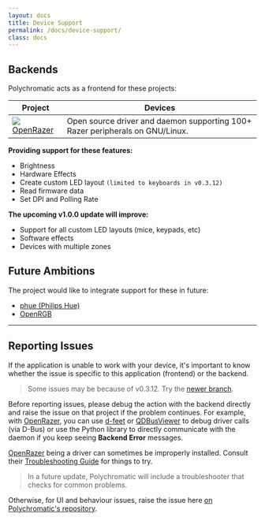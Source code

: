 ```yaml
---
layout: docs
title: Device Support
permalink: /docs/device-support/
class: docs
---
```


## Backends

Polychromatic acts as a frontend for these projects:

| Project         | Devices    |
| --------------- | ---------- |
| ![](/assets/img/openrazer.svg) [OpenRazer] | Open source driver and daemon supporting 100+ Razer peripherals on GNU/Linux.


**Providing support for these features:**

* Brightness
* Hardware Effects
* Create custom LED layout `(limited to keyboards in v0.3.12)`
* Read firmware data
* Set DPI and Polling Rate

**The upcoming v1.0.0 update will improve:**

* Support for all custom LED layouts (mice, keypads, etc)
* Software effects
* Devices with multiple zones


## Future Ambitions

The project would like to integrate support for these in future:

* [phue (Philips Hue)](https://github.com/polychromatic/polychromatic/issues/296)
* [OpenRGB](https://gitlab.com/CalcProgrammer1/OpenRGB)

---

## Reporting Issues

If the application is unable to work with your device, it's important to know
whether the issue is specific to this application (frontend) or the backend.

> Some issues may be because of v0.3.12. Try the [newer branch](https://github.com/polychromatic/polychromatic/branches).

Before reporting issues, please debug the action with the backend directly and
raise the issue on that project if the problem continues. For example, with [OpenRazer],
you can use [d-feet] or [QDBusViewer] to debug driver calls (via D-Bus) or use the Python
library to directly communicate with the daemon if you keep seeing **Backend Error**
messages.

[OpenRazer] being a driver can sometimes be improperly installed. Consult their
[Troubleshooting Guide](https://github.com/openrazer/openrazer/wiki/Troubleshooting) for things to try.

> In a future update, Polychromatic will include a troubleshooter that checks for common problems.

Otherwise, for UI and behaviour issues, raise the issue here
[on Polychromatic's repository](https://github.com/polychromatic/polychromatic/issues).



[OpenRazer]: https://openrazer.github.io
[d-feet]: https://wiki.gnome.org/Apps/DFeet
[QDBusViewer]: https://doc.qt.io/qt-5/qdbusviewer.html
